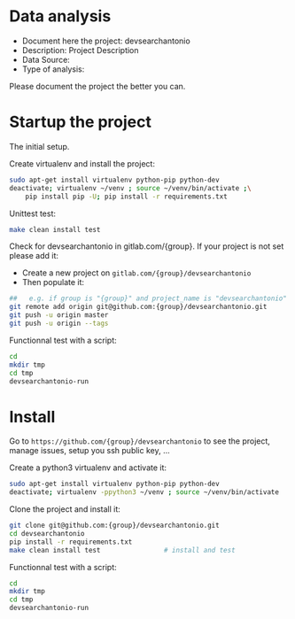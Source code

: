 # Data analysis
- Document here the project: devsearchantonio
- Description: Project Description
- Data Source:
- Type of analysis:

Please document the project the better you can.

# Startup the project

The initial setup.

Create virtualenv and install the project:
```bash
sudo apt-get install virtualenv python-pip python-dev
deactivate; virtualenv ~/venv ; source ~/venv/bin/activate ;\
    pip install pip -U; pip install -r requirements.txt
```

Unittest test:
```bash
make clean install test
```

Check for devsearchantonio in gitlab.com/{group}.
If your project is not set please add it:

- Create a new project on `gitlab.com/{group}/devsearchantonio`
- Then populate it:

```bash
##   e.g. if group is "{group}" and project_name is "devsearchantonio"
git remote add origin git@github.com:{group}/devsearchantonio.git
git push -u origin master
git push -u origin --tags
```

Functionnal test with a script:

```bash
cd
mkdir tmp
cd tmp
devsearchantonio-run
```

# Install

Go to `https://github.com/{group}/devsearchantonio` to see the project, manage issues,
setup you ssh public key, ...

Create a python3 virtualenv and activate it:

```bash
sudo apt-get install virtualenv python-pip python-dev
deactivate; virtualenv -ppython3 ~/venv ; source ~/venv/bin/activate
```

Clone the project and install it:

```bash
git clone git@github.com:{group}/devsearchantonio.git
cd devsearchantonio
pip install -r requirements.txt
make clean install test                # install and test
```
Functionnal test with a script:

```bash
cd
mkdir tmp
cd tmp
devsearchantonio-run
```

